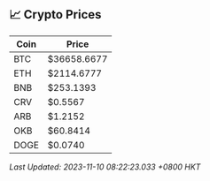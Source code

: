 ## 📈 Crypto Prices

| Coin | Price |
| ---- | ----- |
| BTC | $36658.6677 |
| ETH | $2114.6777 |
| BNB | $253.1393 |
| CRV | $0.5567 |
| ARB | $1.2152 |
| OKB | $60.8414 |
| DOGE | $0.0740 |

_Last Updated: 2023-11-10 08:22:23.033 +0800 HKT_